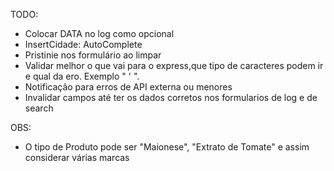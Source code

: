 TODO:

+ Colocar DATA no log como opcional
+ InsertCidade: AutoComplete
+ Pristinie nos formulário ao limpar
+ Validar melhor o que vai para o express,que tipo de caracteres podem ir e qual da ero. Exemplo " ' ".
+ Notificaçâo para erros de API externa ou menores
+ Invalidar campos até ter os dados corretos nos formularios de log e de search

OBS:
+ O tipo de Produto pode ser "Maionese", "Extrato de Tomate" e assim considerar várias marcas
